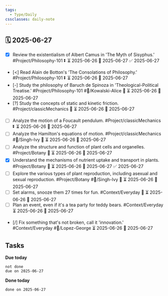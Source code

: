 ```yaml
---
tags:
  - Type/Daily
cssclasses: daily-note
---
```


## 🗓️ 2025-06-27

- [x] Review the existentialism of Albert Camus in 'The Myth of Sisyphus.' #Project/Philosophy-101 ⏬ ⏳ 2025-06-26 📅 2025-06-27 ✅ 2025-06-27
- [<] Read Alain de Botton's 'The Consolations of Philosophy.' #Project/Philosophy-101 ⏬ ⏳ 2025-06-26 📅 2025-06-27
- [-] Study the philosophy of Baruch de Spinoza in 'Theological-Political Treatise.' #Project/Philosophy-101 #👤/Kowalski-Alice 🔼 ⏳ 2025-06-26 📅 2025-06-27
- [?] Study the concepts of static and kinetic friction. #Project/classicMechanics 🔼 ⏳ 2025-06-26 📅 2025-06-27
- [ ] Analyze the motion of a Foucault pendulum. #Project/classicMechanics ⏬ ⏳ 2025-06-26 📅 2025-06-27
- [ ] Analyze the Hamilton's equations of motion. #Project/classicMechanics #👤/Singh-Ivy 🔼 ⏳ 2025-06-26 📅 2025-06-27
- [ ] Analyze the structure and function of plant cells and organelles. #Project/Botany 🔼 ⏳ 2025-06-26 📅 2025-06-27
- [x] Understand the mechanisms of nutrient uptake and transport in plants. #Project/Botany 🔺 ⏳ 2025-06-26 📅 2025-06-27 ✅ 2025-06-27
- [ ] Explore the various types of plant reproduction, including asexual and sexual reproduction. #Project/Botany #👤/Singh-Ivy 🔽 ⏳ 2025-06-26 📅 2025-06-27
- [ ] Set alarms, snooze them 27 times for fun. #Context/Everyday 🔽 ⏳ 2025-06-26 📅 2025-06-27
- [ ] Plan an event, even if it's a tea party for teddy bears. #Context/Everyday ⏳ 2025-06-26 📅 2025-06-27
- [/] Fix something that's not broken, call it 'innovation.' #Context/Everyday #👤/Lopez-George ⏳ 2025-06-26 📅 2025-06-27

## Tasks

**Due today**

```tasks
not done
due on 2025-06-27
```

**Done today**

```tasks
done on 2025-06-27
```
            